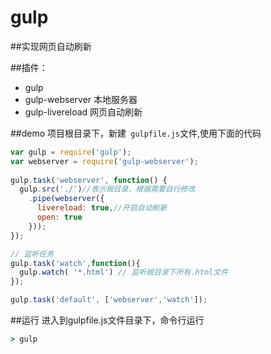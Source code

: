 # gulp

##实现网页自动刷新

##插件：
* gulp 
* gulp-webserver 本地服务器
* gulp-livereload 网页自动刷新

##demo 
项目根目录下，新建` gulpfile.js`文件,使用下面的代码
```js
var gulp = require('gulp');
var webserver = require('gulp-webserver'); 
 
gulp.task('webserver', function() {
  gulp.src('./')//表示根目录，根据需要自行修改
    .pipe(webserver({
      livereload: true,//开启自动刷新
      open: true
    }));
});

// 监听任务
gulp.task('watch',function(){
  gulp.watch( '*.html') // 监听根目录下所有.html文件
});

gulp.task('default', ['webserver','watch']);
```

##运行
进入到gulpfile.js文件目录下，命令行运行
```cmd
> gulp
```

